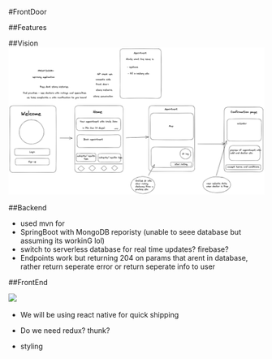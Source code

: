 #FrontDoor

##Features


##Vision
![](wirefram.png)

##Backend

- used mvn for  
- SpringBoot with MongoDB reporisty (unable to seee database but assuming its workinG lol)
- switch to serverless database for real time updates? firebase? 
- Endpoints work but returning 204 on params that arent in database, rather return seperate error or return     seperate info to user   

##FrontEnd

![](FD=FE-arch.png)

- We will be using react native for quick shipping 

- Do we need redux? thunk? 

- styling 
